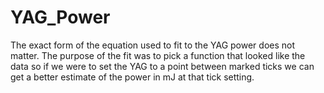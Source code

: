 # YAG_Power
The exact form of the equation used to fit to the YAG power does not matter.  The purpose of the fit was to pick a function that looked like the data so if we were to set the YAG to a point between marked ticks we can get a better estimate of the power in mJ at that tick setting.